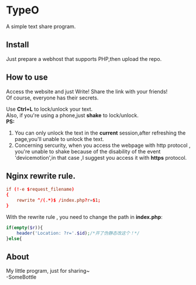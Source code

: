 # TypeO
A simple text share program.

## Install  
Just prepare a webhost that supports PHP,then upload the repo.  

## How to use  
Access the website and just Write! Share the link with your friends!  
Of course, everyone has their secrets.  

Use **Ctrl+L** to lock/unlock your text.  
Also, if you're using a phone,just **shake** to lock/unlock.  
**PS:** 
1. You can only unlock the text in the **current** session,after refreshing the page,you'll unable to unlock the text.  
2. Concerning sercurity, when you access the webpage with http protocol , you're unable to shake because of the disability of the event 'devicemotion',in that case ,I suggest you access it with **https** protocol.  

## Nginx rewrite rule.
```conf
if (!-e $request_filename)  
{  
    rewrite ^/(.*)$ /index.php?r=$1;  
}  

```  
With the rewrite rule , you need to change the path in **index.php**:  
```php
if(empty($r)){  
	header('Location: ?r='.$id);/*开了伪静态改这个！*/  
}else{  
```

## About  
My little program, just for sharing~  
-SomeBottle
